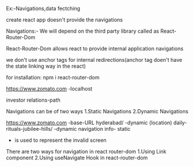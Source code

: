 
Ex:-Navigations,data fectching

create react app doesn't provide the navigations

Navigations:- We will depend on the third party library called as React-Router-Dom

React-Router-Dom allows react to provide internal application navigations

we don't use anchor tags for internal redirections(anchor tag doen't have the state linking way in the react)

for installation:
npm i react-router-dom


https://www.zomato.com -localhost

investor relations-path

Navigations can be of two ways 
1.Static Navigations
2.Dynamic Navigations

https://www.zomato.com  -base-URL
hyderabad/ -dynamic (location)
daily-rituals-jubilee-hills/  -dynamic navigation
info- static

* is used to represent the invalid screen


There are two ways for navigation in react router-dom
1.Using Link component
2.Using useNavigate Hook in react-router-dom

